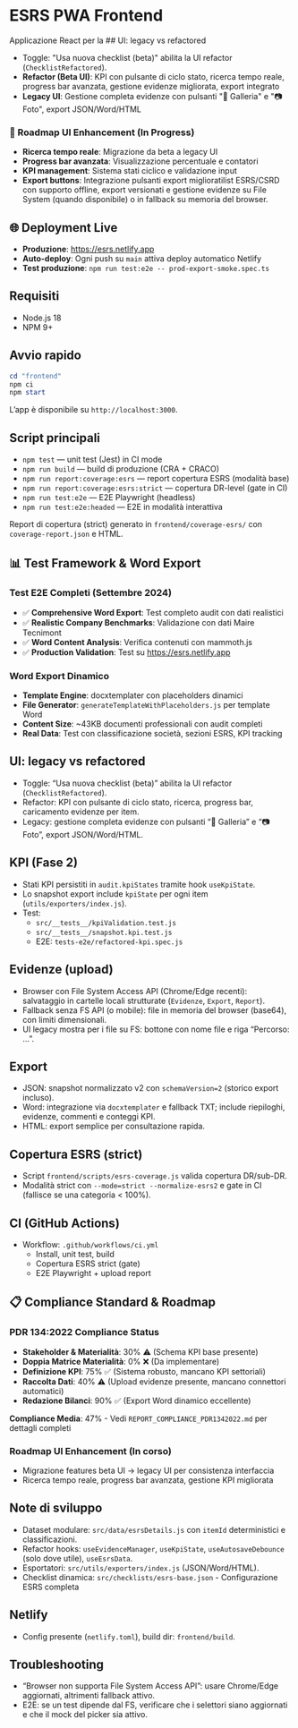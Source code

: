 # ESRS PWA Frontend

Applicazione React per la ## UI: legacy vs refactored

- Toggle: "Usa nuova checklist (beta)" abilita la UI refactor (`ChecklistRefactored`).
- **Refactor (Beta UI)**: KPI con pulsante di ciclo stato, ricerca tempo reale, progress bar avanzata, gestione evidenze migliorata, export integrato
- **Legacy UI**: Gestione completa evidenze con pulsanti "📁 Galleria" e "📷 Foto", export JSON/Word/HTML

### 🚀 Roadmap UI Enhancement (In Progress)

- **Ricerca tempo reale**: Migrazione da beta a legacy UI
- **Progress bar avanzata**: Visualizzazione percentuale e contatori
- **KPI management**: Sistema stati ciclico e validazione input
- **Export buttons**: Integrazione pulsanti export miglioratilist ESRS/CSRD con supporto offline, export versionati e gestione evidenze su File System (quando disponibile) o in fallback su memoria del browser.

## 🌐 Deployment Live

- **Produzione**: https://esrs.netlify.app
- **Auto-deploy**: Ogni push su `main` attiva deploy automatico Netlify
- **Test produzione**: `npm run test:e2e -- prod-export-smoke.spec.ts`

## Requisiti

- Node.js 18
- NPM 9+

## Avvio rapido

```powershell
cd "frontend"
npm ci
npm start
```

L’app è disponibile su `http://localhost:3000`.

## Script principali

- `npm test` — unit test (Jest) in CI mode
- `npm run build` — build di produzione (CRA + CRACO)
- `npm run report:coverage:esrs` — report copertura ESRS (modalità base)
- `npm run report:coverage:esrs:strict` — copertura DR-level (gate in CI)
- `npm run test:e2e` — E2E Playwright (headless)
- `npm run test:e2e:headed` — E2E in modalità interattiva

Report di copertura (strict) generato in `frontend/coverage-esrs/` con `coverage-report.json` e HTML.

## 📊 Test Framework & Word Export

### Test E2E Completi (Settembre 2024)

- ✅ **Comprehensive Word Export**: Test completo audit con dati realistici
- ✅ **Realistic Company Benchmarks**: Validazione con dati Maire Tecnimont
- ✅ **Word Content Analysis**: Verifica contenuti con mammoth.js
- ✅ **Production Validation**: Test su https://esrs.netlify.app

### Word Export Dinamico

- **Template Engine**: docxtemplater con placeholders dinamici
- **File Generator**: `generateTemplateWithPlaceholders.js` per template Word
- **Content Size**: ~43KB documenti professionali con audit completi
- **Real Data**: Test con classificazione società, sezioni ESRS, KPI tracking

## UI: legacy vs refactored

- Toggle: “Usa nuova checklist (beta)” abilita la UI refactor (`ChecklistRefactored`).
- Refactor: KPI con pulsante di ciclo stato, ricerca, progress bar, caricamento evidenze per item.
- Legacy: gestione completa evidenze con pulsanti “📁 Galleria” e “📷 Foto”, export JSON/Word/HTML.

## KPI (Fase 2)

- Stati KPI persistiti in `audit.kpiStates` tramite hook `useKpiState`.
- Lo snapshot export include `kpiState` per ogni item (`utils/exporters/index.js`).
- Test:
  - `src/__tests__/kpiValidation.test.js`
  - `src/__tests__/snapshot.kpi.test.js`
  - E2E: `tests-e2e/refactored-kpi.spec.js`

## Evidenze (upload)

- Browser con File System Access API (Chrome/Edge recenti): salvataggio in cartelle locali strutturate (`Evidenze`, `Export`, `Report`).
- Fallback senza FS API (o mobile): file in memoria del browser (base64), con limiti dimensionali.
- UI legacy mostra per i file su FS: bottone con nome file e riga “Percorso: …”.

## Export

- JSON: snapshot normalizzato v2 con `schemaVersion=2` (storico export incluso).
- Word: integrazione via `docxtemplater` e fallback TXT; include riepiloghi, evidenze, commenti e conteggi KPI.
- HTML: export semplice per consultazione rapida.

## Copertura ESRS (strict)

- Script `frontend/scripts/esrs-coverage.js` valida copertura DR/sub-DR.
- Modalità strict con `--mode=strict --normalize-esrs2` e gate in CI (fallisce se una categoria < 100%).

## CI (GitHub Actions)

- Workflow: `.github/workflows/ci.yml`
  - Install, unit test, build
  - Copertura ESRS strict (gate)
  - E2E Playwright + upload report

## 📋 Compliance Standard & Roadmap

### PDR 134:2022 Compliance Status

- **Stakeholder & Materialità**: 30% ⚠️ (Schema KPI base presente)
- **Doppia Matrice Materialità**: 0% ❌ (Da implementare)
- **Definizione KPI**: 75% ✅ (Sistema robusto, mancano KPI settoriali)
- **Raccolta Dati**: 40% ⚠️ (Upload evidenze presente, mancano connettori automatici)
- **Redazione Bilanci**: 90% ✅ (Export Word dinamico eccellente)

**Compliance Media**: 47% - Vedi `REPORT_COMPLIANCE_PDR1342022.md` per dettagli completi

### Roadmap UI Enhancement (In corso)

- Migrazione features beta UI → legacy UI per consistenza interfaccia
- Ricerca tempo reale, progress bar avanzata, gestione KPI migliorata

## Note di sviluppo

- Dataset modulare: `src/data/esrsDetails.js` con `itemId` deterministici e classificazioni.
- Refactor hooks: `useEvidenceManager`, `useKpiState`, `useAutosaveDebounce` (solo dove utile), `useEsrsData`.
- Esportatori: `src/utils/exporters/index.js` (JSON/Word/HTML).
- Checklist dinamica: `src/checklists/esrs-base.json` - Configurazione ESRS completa

## Netlify

- Config presente (`netlify.toml`), build dir: `frontend/build`.

## Troubleshooting

- “Browser non supporta File System Access API”: usare Chrome/Edge aggiornati, altrimenti fallback attivo.
- E2E: se un test dipende dal FS, verificare che i selettori siano aggiornati e che il mock del picker sia attivo.
